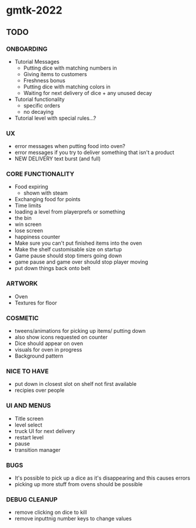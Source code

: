 # gmtk-2022

## TODO

### ONBOARDING
* Tutorial Messages
    * Putting dice with matching numbers in
    * Giving items to customers
    * Freshness bonus
    * Putting dice with matching colors in
    * Waiting for next delivery of dice + any unused decay
* Tutorial functionality
    * specific orders
    * no decaying
* Tutorial level with special rules...?

### UX
* error messages when putting food into oven?
* error messages if you try to deliver something that isn't a product
* NEW DELIVERY text burst (and full)

### CORE FUNCTIONALITY
* Food expiring
    * shown with steam
* Exchanging food for points
* Time limits
* loading a level from playerprefs or something
* the bin
* win screen
* lose screen
* happiness counter
* Make sure you can't put finished items into the oven
* Make the shelf customisable size on startup
* Game pause should stop timers going down
* game pause and game over should stop player moving
* put down things back onto belt

### ARTWORK
* Oven
* Textures for floor

### COSMETIC
* tweens/animations for picking up items/ putting down
* also show icons requested on counter
* Dice should appear on oven
* visuals for oven in progress
* Background pattern

### NICE TO HAVE
* put down in closest slot on shelf not first available
* recipies over people

### UI AND MENUS
* Title screen
* level select
* truck UI for next delivery
* restart level
* pause
* transition manager

### BUGS
* It's possible to pick up a dice as it's disappearing and this causes errors
* picking up more stuff from ovens should be possible

### DEBUG CLEANUP
* remove clicking on dice to kill
* remove inputtnig number keys to change values